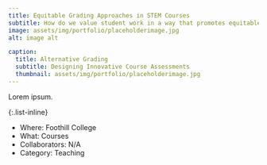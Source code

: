 ```yaml
---
title: Equitable Grading Approaches in STEM Courses
subtitle: How do we value student work in a way that promotes equitable learning?
image: assets/img/portfolio/placeholderimage.jpg
alt: image alt

caption:
  title: Alternative Grading
  subtitle: Designing Innovative Course Assessments
  thumbnail: assets/img/portfolio/placeholderimage.jpg
---
```

Lorem ipsum.

{:.list-inline}
- Where: Foothill College
- What: Courses
- Collaborators: N/A
- Category: Teaching

